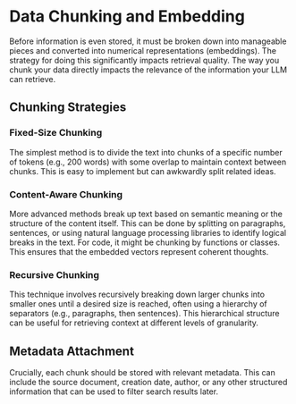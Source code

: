 # Data Chunking and Embedding

Before information is even stored, it must be broken down into manageable pieces and converted into numerical representations (embeddings). The strategy for doing this significantly impacts retrieval quality. The way you chunk your data directly impacts the relevance of the information your LLM can retrieve.

## Chunking Strategies

### Fixed-Size Chunking
The simplest method is to divide the text into chunks of a specific number of tokens (e.g., 200 words) with some overlap to maintain context between chunks. This is easy to implement but can awkwardly split related ideas.

### Content-Aware Chunking
More advanced methods break up text based on semantic meaning or the structure of the content itself. This can be done by splitting on paragraphs, sentences, or using natural language processing libraries to identify logical breaks in the text. For code, it might be chunking by functions or classes. This ensures that the embedded vectors represent coherent thoughts.

### Recursive Chunking
This technique involves recursively breaking down larger chunks into smaller ones until a desired size is reached, often using a hierarchy of separators (e.g., paragraphs, then sentences). This hierarchical structure can be useful for retrieving context at different levels of granularity.

## Metadata Attachment
Crucially, each chunk should be stored with relevant metadata. This can include the source document, creation date, author, or any other structured information that can be used to filter search results later.
